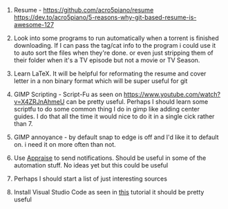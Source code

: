 1. Resume - https://github.com/acro5piano/resume
https://dev.to/acro5piano/5-reasons-why-git-based-resume-is-awesome-127

1. Look into some programs to run automatically when a torrent is finished downloading. If I can pass the tag/cat info to the program i could use it to auto sort the files when they're done. or even just stripping them of their folder when it's a TV episode but not a movie or TV Season. 

1. Learn LaTeX. It will be helpful for reformating the resume and cover letter in a non binary format which will be super useful for git

1. GIMP Scripting - Script-Fu as seen on https://www.youtube.com/watch?v=X4ZRJnAhmeU can be pretty useful. Perhaps I should learn some scriptfu to do some common thing I do in gimp like adding center guides. I do that all the time it would nice to do it in a single cick rather than 7. 

1. GIMP annoyance - by default snap to edge is off and I'd like it to default on. i need it on more often than not.

1. Use [Appraise](https://www.reddit.com/r/selfhosted/comments/d74u3y/apprise_push_notifications_that_work_with_just/) to send notifications. Should be useful in some of the automation stuff. No ideas yet but this could be useful

1. Perhaps I should start a list of just interesting sources

1. Install Visual Studio Code as seen in [this](https://www.youtube.com/watch?v=ApbdhcZBcyU) tutorial it should be pretty useful